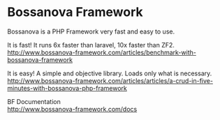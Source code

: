 # Bossanova Framework

Bossanova is a PHP Framework very fast and easy to use.

It is fast! It runs 6x faster than laravel, 10x faster than ZF2.<br>
http://www.bossanova-framework.com/articles/benchmark-with-bossanova-framework

It is easy! A simple and objective library. Loads only what is necessary.<br>
http://www.bossanova-framework.com/articles/articles/a-crud-in-five-minutes-with-bossanova-php-framework

BF Documentation<br>
http://www.bossanova-framework.com/docs
